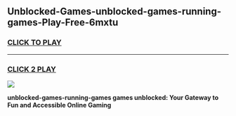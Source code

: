 
## Unblocked-Games-unblocked-games-running-games-Play-Free-6mxtu
<h3>
<a href="https://premium76.site?title=unblocked-games-running-games&ref=20A">CLICK TO PLAY</a></h3>
<hr>

<h3>
<a href="https://premium76.site?title=unblocked-games-running-games&ref=20A">CLICK 2 PLAY</a>
  
</h3>

<a href="https://premium76.site?title=unblocked-games-running-games&ref=20A"><img src="https://clearcache.store/games.png"></a>


**unblocked-games-running-games games unblocked: Your Gateway to Fun and Accessible Online Gaming**

